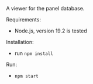 A viewer for the panel database.

Requirements:
- Node.js, version 19.2 is tested

Installation:
- run `npm install`

Run:
- `npm start`
